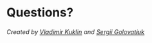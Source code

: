 # Questions?

###### Created by [Vladimir Kuklin](https://github.com/aglarendil) and [Sergii Golovatiuk](https://github.com/holser)
